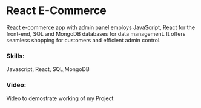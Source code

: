 # React E-Commerce

React e-commerce app with admin panel employs JavaScript, React for the front-end, SQL and MongoDB databases for data management. It offers seamless shopping for customers and efficient admin control.

### Skills:
Javascript, React, SQL,MongoDB


### Video:
Video to demostrate working of my Project